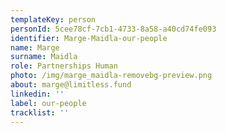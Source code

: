 ```yaml
---
templateKey: person
personId: 5cee78cf-7cb1-4733-8a58-a40cd74fe093
identifier: Marge-Maidla-our-people
name: Marge
surname: Maidla
role: Partnerships Human
photo: /img/marge_maidla-removebg-preview.png
about: marge@limitless.fund
linkedin: ''
label: our-people
tracklist: ''
---
```


